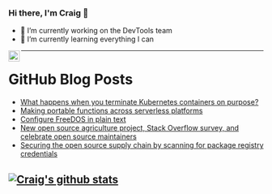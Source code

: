 ### Hi there, I'm Craig 👋

<!--
**CraigTeelFugro/CraigTeelFugro** is a ✨ _special_ ✨ repository because its `README.md` (this file) appears on your GitHub profile.

Here are some ideas to get you started:
-->

- 🔭 I’m currently working on the DevTools team
- 🌱 I’m currently learning everything I can

[<img align="left" alt="Craig Teel | LinkedIn" width="22px" src="https://cdn.jsdelivr.net/npm/simple-icons@v3/icons/linkedin.svg" />][linkedin]

---

# GitHub Blog Posts

<!-- BLOG-POST-LIST:START -->
- [What happens when you terminate Kubernetes containers on purpose?](https://opensource.com/article/21/6/terminate-kubernetes-containers)
- [Making portable functions across serverless platforms](https://opensource.com/article/21/6/quarkus-funqy)
- [Configure FreeDOS in plain text](https://opensource.com/article/21/6/freedos-fdconfigsys)
- [New open source agriculture project, Stack Overflow survey, and celebrate open source maintainers](https://opensource.com/article/21/6/open-source-news)
- [Securing the open source supply chain by scanning for package registry credentials](https://github.blog/2021-06-08-securing-open-source-supply-chain-scanning-package-registry-credentials/)
<!-- BLOG-POST-LIST:END -->

## [![Craig's github stats](https://github-readme-stats.vercel.app/api?username=craigteelfugro)](https://github.com/anuraghazra/github-readme-stats)


[linkedin]: https://linkedin.com/in/craig-teel-b8786771
